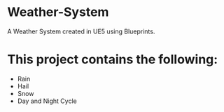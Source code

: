 # Weather-System
A Weather System created in UE5 using Blueprints.

# This project contains the following:
- Rain 
- Hail
- Snow
- Day and Night Cycle

